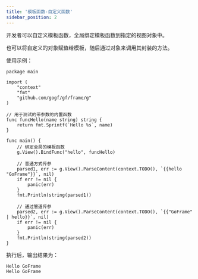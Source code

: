 ```yaml
---
title: '模板函数-自定义函数'
sidebar_position: 2
---
```


开发者可以自定义模板函数，全局绑定模板函数到指定的视图对象中。

也可以将自定义的对象赋值给模板，随后通过对象来调用其封装的方法。

使用示例：

```
package main

import (
	"context"
	"fmt"
	"github.com/gogf/gf/frame/g"
)

// 用于测试的带参数的内置函数
func funcHello(name string) string {
	return fmt.Sprintf(`Hello %s`, name)
}

func main() {
	// 绑定全局的模板函数
	g.View().BindFunc("hello", funcHello)

	// 普通方式传参
	parsed1, err := g.View().ParseContent(context.TODO(), `{{hello "GoFrame"}}`, nil)
	if err != nil {
		panic(err)
	}
	fmt.Println(string(parsed1))

	// 通过管道传参
	parsed2, err := g.View().ParseContent(context.TODO(), `{{"GoFrame" | hello}}`, nil)
	if err != nil {
		panic(err)
	}
	fmt.Println(string(parsed2))
}
```

执行后，输出结果为：

``` html
Hello GoFrame
Hello GoFrame

```